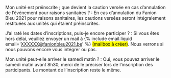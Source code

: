 Mon unité est préinscrite ; que devient la caution versée en cas d’annulation de l’événement pour raisons sanitaires ?
: En cas d’annulation du Fanion Bleu 2021 pour raisons sanitaires,
  les cautions versées seront intégralement restituées aux unités qui étaient préinscrites.

J’ai raté les dates d’inscriptions, puis-je encore participer ?
: Si vous êtes hors délai, veuillez envoyer un mail à {% include email.liquid email='XXXXXX@fanionbleu2021.be' %} <mark>(mailbox à créer)</mark>.
  Nous verrons si nous pouvons encore vous intégrer ou pas.

Mon unité peut-elle arriver le samedi matin ?
: Oui, vous pouvez arriver le samedi matin avant 8h30, merci de le préciser lors de l’inscription des participants.
  Le montant de l’inscription reste le même.
